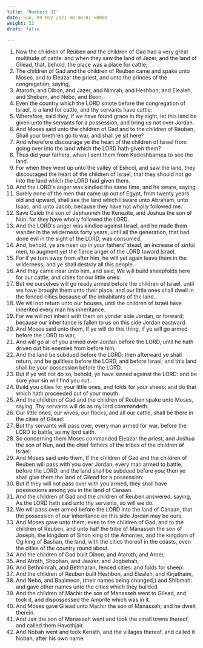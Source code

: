 ```yaml
---
title: 'Numbers 32'
date: Sun, 09 May 2021 00:00:01 +0000
weight: 32
draft: false
  
---
```


1. Now the children of Reuben and the children of Gad had a very great multitude of cattle: and when they saw the land of Jazer, and the land of Gilead, that, behold, the place was a place for cattle;
2. The children of Gad and the children of Reuben came and spake unto Moses, and to Eleazar the priest, and unto the princes of the congregation, saying,
3. Ataroth, and Dibon, and Jazer, and Nimrah, and Heshbon, and Elealeh, and Shebam, and Nebo, and Beon,
4. Even the country which the LORD smote before the congregation of Israel, is a land for cattle, and thy servants have cattle:
5. Wherefore, said they, if we have found grace in thy sight, let this land be given unto thy servants for a possession, and bring us not over Jordan.
6. And Moses said unto the children of Gad and to the children of Reuben, Shall your brethren go to war, and shall ye sit here?
7. And wherefore discourage ye the heart of the children of Israel from going over into the land which the LORD hath given them?
8. Thus did your fathers, when I sent them from Kadeshbarnea to see the land.
9. For when they went up unto the valley of Eshcol, and saw the land, they discouraged the heart of the children of Israel, that they should not go into the land which the LORD had given them.
10. And the LORD's anger was kindled the same time, and he sware, saying,
11. Surely none of the men that came up out of Egypt, from twenty years old and upward, shall see the land which I sware unto Abraham, unto Isaac, and unto Jacob; because they have not wholly followed me:
12. Save Caleb the son of Jephunneh the Kenezite, and Joshua the son of Nun: for they have wholly followed the LORD.
13. And the LORD's anger was kindled against Israel, and he made them wander in the wilderness forty years, until all the generation, that had done evil in the sight of the LORD, was consumed.
14. And, behold, ye are risen up in your fathers' stead, an increase of sinful men, to augment yet the fierce anger of the LORD toward Israel.
15. For if ye turn away from after him, he will yet again leave them in the wilderness; and ye shall destroy all this people.
16. And they came near unto him, and said, We will build sheepfolds here for our cattle, and cities for our little ones:
17. But we ourselves will go ready armed before the children of Israel, until we have brought them unto their place: and our little ones shall dwell in the fenced cities because of the inhabitants of the land.
18. We will not return unto our houses, until the children of Israel have inherited every man his inheritance.
19. For we will not inherit with them on yonder side Jordan, or forward; because our inheritance is fallen to us on this side Jordan eastward.
20. And Moses said unto them, If ye will do this thing, if ye will go armed before the LORD to war,
21. And will go all of you armed over Jordan before the LORD, until he hath driven out his enemies from before him,
22. And the land be subdued before the LORD: then afterward ye shall return, and be guiltless before the LORD, and before Israel; and this land shall be your possession before the LORD.
23. But if ye will not do so, behold, ye have sinned against the LORD: and be sure your sin will find you out.
24. Build you cities for your little ones, and folds for your sheep; and do that which hath proceeded out of your mouth.
25. And the children of Gad and the children of Reuben spake unto Moses, saying, Thy servants will do as my lord commandeth.
26. Our little ones, our wives, our flocks, and all our cattle, shall be there in the cities of Gilead:
27. But thy servants will pass over, every man armed for war, before the LORD to battle, as my lord saith.
28. So concerning them Moses commanded Eleazar the priest, and Joshua the son of Nun, and the chief fathers of the tribes of the children of Israel:
29. And Moses said unto them, If the children of Gad and the children of Reuben will pass with you over Jordan, every man armed to battle, before the LORD, and the land shall be subdued before you; then ye shall give them the land of Gilead for a possession:
30. But if they will not pass over with you armed, they shall have possessions among you in the land of Canaan.
31. And the children of Gad and the children of Reuben answered, saying, As the LORD hath said unto thy servants, so will we do.
32. We will pass over armed before the LORD into the land of Canaan, that the possession of our inheritance on this side Jordan may be ours.
33. And Moses gave unto them, even to the children of Gad, and to the children of Reuben, and unto half the tribe of Manasseh the son of Joseph, the kingdom of Sihon king of the Amorites, and the kingdom of Og king of Bashan, the land, with the cities thereof in the coasts, even the cities of the country round about.
34. And the children of Gad built Dibon, and Ataroth, and Aroer,
35. And Atroth, Shophan, and Jaazer, and Jogbehah,
36. And Bethnimrah, and Bethharan, fenced cities: and folds for sheep.
37. And the children of Reuben built Heshbon, and Elealeh, and Kirjathaim,
38. And Nebo, and Baalmeon, (their names being changed,) and Shibmah: and gave other names unto the cities which they builded.
39. And the children of Machir the son of Manasseh went to Gilead, and took it, and dispossessed the Amorite which was in it.
40. And Moses gave Gilead unto Machir the son of Manasseh; and he dwelt therein.
41. And Jair the son of Manasseh went and took the small towns thereof, and called them Havothjair.
42. And Nobah went and took Kenath, and the villages thereof, and called it Nobah, after his own name.
